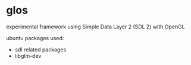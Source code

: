 # glos

experimental framework using Simple Data Layer 2 (SDL 2) with OpenGL

ubuntu packages used:
* sdl related packages
* libglm-dev
